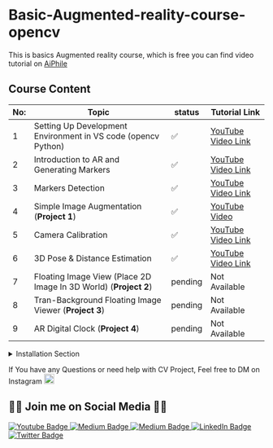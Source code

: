 # Basic-Augmented-reality-course-opencv

This is basics Augmented reality course, which is free you can find video tutorial on [AiPhile](https://www.youtube.com/aiphile)

## Course Content

|No: | Topic | status| Tutorial Link
|------|-------|-----|----|
|1|Setting Up Development Environment in VS code (opencv Python) | ✅| [YouTube Video Link](https://youtu.be/5OgY6oCZM_E) |
|2| Introduction to AR and Generating Markers| ✅ | [YouTube Video Link](https://youtu.be/_6x7pDOJkEk) |
|3| Markers Detection| ✅ | [YouTube Video Link](https://youtu.be/P9QZhcteRlU)  |
|4| Simple Image Augmentation (**Project 1**)| ✅| [YouTube Video](https://youtu.be/wB4BRWNuJM4)
|5|Camera Calibration| ✅ |[YouTube Video Link](https://youtu.be/JHeNger8B2E) |
|6|3D Pose & Distance Estimation| ✅ | [YouTube Video Link](https://youtu.be/mn-M6Qzx6SE) |
|7| Floating Image View (Place 2D Image In 3D World) (**Project 2**) |pending | Not Available |
|8| Tran-Background Floating Image Viewer (**Project 3**)| pending | Not Available |
|9| AR Digital Clock (**Project 4**)|pending | Not Available |

<details>
<summary>Installation Section</summary>
<br>

⚠️⚠️since OpenCV has updated the function names in the new version, the source code will work specified version ⚠️⚠️.
### Windows ※
```bash
pip install opencv-contrib-python==4.5.5.62
```

### Linux🐧 or Mac🍎

```bash
pip3 install opencv-contrib-python==4.5.5.62
``` 

 4.8.0.74

</br>
</details>

If You have any Questions or need help with CV Project, Feel free to DM on Instagram  <a href="https://www.instagram.com/aiphile17/">  <img alt="Instagram" src="https://user-images.githubusercontent.com/66181793/131223931-32d84c10-88b4-4cd6-8eb8-89f06c3b5b51.png"  width="20"> </a>

## 💚🖤 Join me on Social Media 🖤💚

 
   <div id="badges">

 <!-- Youtube Badge -->
  <a href="https://www.youtube.com/c/aiphile">
    <img src="https://img.shields.io/badge/YouTube-red?style=for-the-badge&logo=youtube&logoColor=white" alt="Youtube Badge"/>
  </a>

<!-- Instagram Badge  -->
  <a href="https://www.instagram.com/aiphile17">
    <img src="https://img.shields.io/badge/Instagram-purple?style=for-the-badge&logo=Instagram&logoColor=white" alt="Medium Badge"/>

<!-- Medium Badge  -->
  <a href="https://medium.com/@aiphile">
    <img src="https://img.shields.io/badge/Medium-black?style=for-the-badge&logo=Medium&logoColor=white" alt="Medium Badge"/>
  </a>

<!-- LinkedIn Badge -->
  <a href="https://www.linkedin.com/company/aiphile">
    <img src="https://img.shields.io/badge/LinkedIn-blue?style=for-the-badge&logo=linkedin&logoColor=white" alt="LinkedIn Badge"/>
  </a>

  <!-- Twitter Badge  -->
  <a href="https://twitter.com/ai_phile">
    <img src="https://img.shields.io/badge/Twitter-blue?style=for-the-badge&logo=twitter&logoColor=white" alt="Twitter Badge"/>
  </a>

  <!-- Face book badge  -->
  <!-- <a href="your-twitter-URL">
    <img src="https://img.shields.io/badge/Facebook-blue?style=for-the-badge&logo=Facebook&logoColor=white" alt="Facebook Badge"/>
  </a> -->




 
</div>
